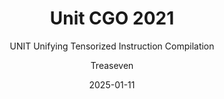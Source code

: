 ---
layout:     post
title:      Unit CGO 2021
subtitle:   UNIT Unifying Tensorized Instruction Compilation
date:       2025-01-11
author:     Treaseven
header-img: img/bg20.jpg
catalog: true
tags:
    - Instructions Integration
    - Code rewriting
---